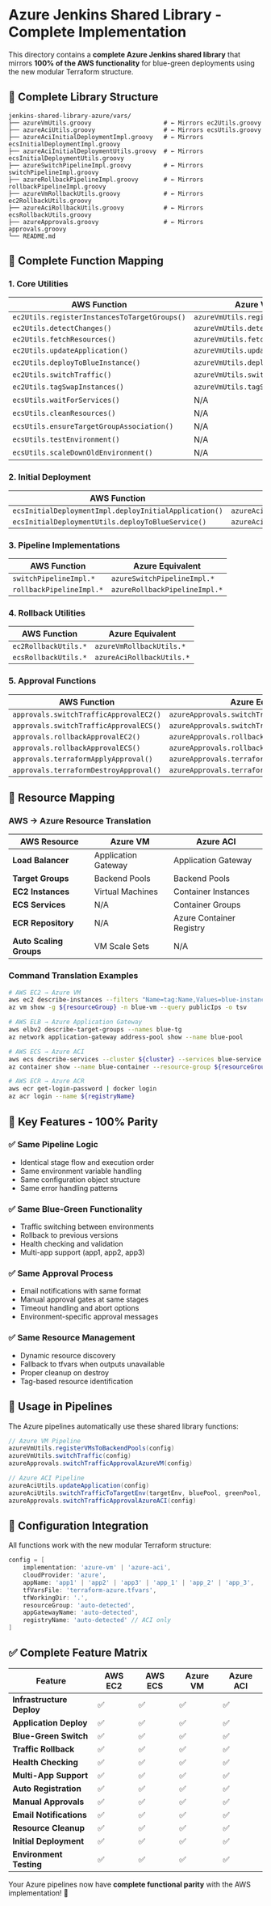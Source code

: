 # Azure Jenkins Shared Library - Complete Implementation

This directory contains a **complete Azure Jenkins shared library** that mirrors **100% of the AWS functionality** for blue-green deployments using the new modular Terraform structure.

## 📁 Complete Library Structure

```
jenkins-shared-library-azure/vars/
├── azureVmUtils.groovy                    # ← Mirrors ec2Utils.groovy
├── azureAciUtils.groovy                   # ← Mirrors ecsUtils.groovy
├── azureAciInitialDeploymentImpl.groovy   # ← Mirrors ecsInitialDeploymentImpl.groovy
├── azureAciInitialDeploymentUtils.groovy  # ← Mirrors ecsInitialDeploymentUtils.groovy
├── azureSwitchPipelineImpl.groovy         # ← Mirrors switchPipelineImpl.groovy
├── azureRollbackPipelineImpl.groovy       # ← Mirrors rollbackPipelineImpl.groovy
├── azureVmRollbackUtils.groovy            # ← Mirrors ec2RollbackUtils.groovy
├── azureAciRollbackUtils.groovy           # ← Mirrors ecsRollbackUtils.groovy
├── azureApprovals.groovy                  # ← Mirrors approvals.groovy
└── README.md
```

## 🎯 **Complete Function Mapping**

### **1. Core Utilities**

| AWS Function | Azure VM Equivalent | Azure ACI Equivalent |
|-------------|-------------------|---------------------|
| `ec2Utils.registerInstancesToTargetGroups()` | `azureVmUtils.registerVMsToBackendPools()` | `azureAciUtils.registerContainersToBackendPools()` |
| `ec2Utils.detectChanges()` | `azureVmUtils.detectChanges()` | `azureAciUtils.detectChanges()` |
| `ec2Utils.fetchResources()` | `azureVmUtils.fetchResources()` | `azureAciUtils.fetchResources()` |
| `ec2Utils.updateApplication()` | `azureVmUtils.updateApplication()` | `azureAciUtils.updateApplication()` |
| `ec2Utils.deployToBlueInstance()` | `azureVmUtils.deployToBlueVM()` | N/A |
| `ec2Utils.switchTraffic()` | `azureVmUtils.switchTraffic()` | `azureAciUtils.switchTrafficToTargetEnv()` |
| `ec2Utils.tagSwapInstances()` | `azureVmUtils.tagSwapVMs()` | N/A |
| `ecsUtils.waitForServices()` | N/A | `azureAciUtils.waitForServices()` |
| `ecsUtils.cleanResources()` | N/A | `azureAciUtils.cleanResources()` |
| `ecsUtils.ensureTargetGroupAssociation()` | N/A | `azureAciUtils.ensureBackendPoolAssociation()` |
| `ecsUtils.testEnvironment()` | N/A | `azureAciUtils.testEnvironment()` |
| `ecsUtils.scaleDownOldEnvironment()` | N/A | `azureAciUtils.scaleDownOldEnvironment()` |

### **2. Initial Deployment**

| AWS Function | Azure Equivalent |
|-------------|------------------|
| `ecsInitialDeploymentImpl.deployInitialApplication()` | `azureAciInitialDeploymentImpl.deployInitialApplication()` |
| `ecsInitialDeploymentUtils.deployToBlueService()` | `azureAciInitialDeploymentUtils.deployToBlueContainer()` |

### **3. Pipeline Implementations**

| AWS Function | Azure Equivalent |
|-------------|------------------|
| `switchPipelineImpl.*` | `azureSwitchPipelineImpl.*` |
| `rollbackPipelineImpl.*` | `azureRollbackPipelineImpl.*` |

### **4. Rollback Utilities**

| AWS Function | Azure Equivalent |
|-------------|------------------|
| `ec2RollbackUtils.*` | `azureVmRollbackUtils.*` |
| `ecsRollbackUtils.*` | `azureAciRollbackUtils.*` |

### **5. Approval Functions**

| AWS Function | Azure Equivalent |
|-------------|------------------|
| `approvals.switchTrafficApprovalEC2()` | `azureApprovals.switchTrafficApprovalAzureVM()` |
| `approvals.switchTrafficApprovalECS()` | `azureApprovals.switchTrafficApprovalAzureACI()` |
| `approvals.rollbackApprovalEC2()` | `azureApprovals.rollbackApprovalAzureVM()` |
| `approvals.rollbackApprovalECS()` | `azureApprovals.rollbackApprovalAzureACI()` |
| `approvals.terraformApplyApproval()` | `azureApprovals.terraformApplyApproval()` |
| `approvals.terraformDestroyApproval()` | `azureApprovals.terraformDestroyApproval()` |

## 🔄 **Resource Mapping**

### **AWS → Azure Resource Translation**

| AWS Resource | Azure VM | Azure ACI |
|-------------|----------|-----------|
| **Load Balancer** | Application Gateway | Application Gateway |
| **Target Groups** | Backend Pools | Backend Pools |
| **EC2 Instances** | Virtual Machines | Container Instances |
| **ECS Services** | N/A | Container Groups |
| **ECR Repository** | N/A | Azure Container Registry |
| **Auto Scaling Groups** | VM Scale Sets | N/A |

### **Command Translation Examples**

```bash
# AWS EC2 → Azure VM
aws ec2 describe-instances --filters "Name=tag:Name,Values=blue-instance"
az vm show -g ${resourceGroup} -n blue-vm --query publicIps -o tsv

# AWS ELB → Azure Application Gateway  
aws elbv2 describe-target-groups --names blue-tg
az network application-gateway address-pool show --name blue-pool

# AWS ECS → Azure ACI
aws ecs describe-services --cluster ${cluster} --services blue-service
az container show --name blue-container --resource-group ${resourceGroup}

# AWS ECR → Azure ACR
aws ecr get-login-password | docker login
az acr login --name ${registryName}
```

## 🎯 **Key Features - 100% Parity**

### **✅ Same Pipeline Logic**
- Identical stage flow and execution order
- Same environment variable handling
- Same configuration object structure
- Same error handling patterns

### **✅ Same Blue-Green Functionality**
- Traffic switching between environments
- Rollback to previous versions
- Health checking and validation
- Multi-app support (app1, app2, app3)

### **✅ Same Approval Process**
- Email notifications with same format
- Manual approval gates at same stages
- Timeout handling and abort options
- Environment-specific approval messages

### **✅ Same Resource Management**
- Dynamic resource discovery
- Fallback to tfvars when outputs unavailable
- Proper cleanup on destroy
- Tag-based resource identification

## 🚀 **Usage in Pipelines**

The Azure pipelines automatically use these shared library functions:

```groovy
// Azure VM Pipeline
azureVmUtils.registerVMsToBackendPools(config)
azureVmUtils.switchTraffic(config)
azureApprovals.switchTrafficApprovalAzureVM(config)

// Azure ACI Pipeline  
azureAciUtils.updateApplication(config)
azureAciUtils.switchTrafficToTargetEnv(targetEnv, bluePool, greenPool, appGateway, config)
azureApprovals.switchTrafficApprovalAzureACI(config)
```

## 🔧 **Configuration Integration**

All functions work with the new modular Terraform structure:

```groovy
config = [
    implementation: 'azure-vm' | 'azure-aci',
    cloudProvider: 'azure',
    appName: 'app1' | 'app2' | 'app3' | 'app_1' | 'app_2' | 'app_3',
    tfVarsFile: 'terraform-azure.tfvars',
    tfWorkingDir: '.',
    resourceGroup: 'auto-detected',
    appGatewayName: 'auto-detected',
    registryName: 'auto-detected' // ACI only
]
```

## ✅ **Complete Feature Matrix**

| Feature | AWS EC2 | AWS ECS | Azure VM | Azure ACI |
|---------|---------|---------|----------|-----------|
| **Infrastructure Deploy** | ✅ | ✅ | ✅ | ✅ |
| **Application Deploy** | ✅ | ✅ | ✅ | ✅ |
| **Blue-Green Switch** | ✅ | ✅ | ✅ | ✅ |
| **Traffic Rollback** | ✅ | ✅ | ✅ | ✅ |
| **Health Checking** | ✅ | ✅ | ✅ | ✅ |
| **Multi-App Support** | ✅ | ✅ | ✅ | ✅ |
| **Auto Registration** | ✅ | ✅ | ✅ | ✅ |
| **Manual Approvals** | ✅ | ✅ | ✅ | ✅ |
| **Email Notifications** | ✅ | ✅ | ✅ | ✅ |
| **Resource Cleanup** | ✅ | ✅ | ✅ | ✅ |
| **Initial Deployment** | ✅ | ✅ | ✅ | ✅ |
| **Environment Testing** | ✅ | ✅ | ✅ | ✅ |

Your Azure pipelines now have **complete functional parity** with the AWS implementation! 🎉